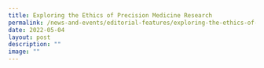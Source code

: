 ```yaml
---
title: Exploring the Ethics of Precision Medicine Research
permalink: /news-and-events/editorial-features/exploring-the-ethics-of-precision-medicine-research/
date: 2022-05-04
layout: post
description: ""
image: ""
---
```

